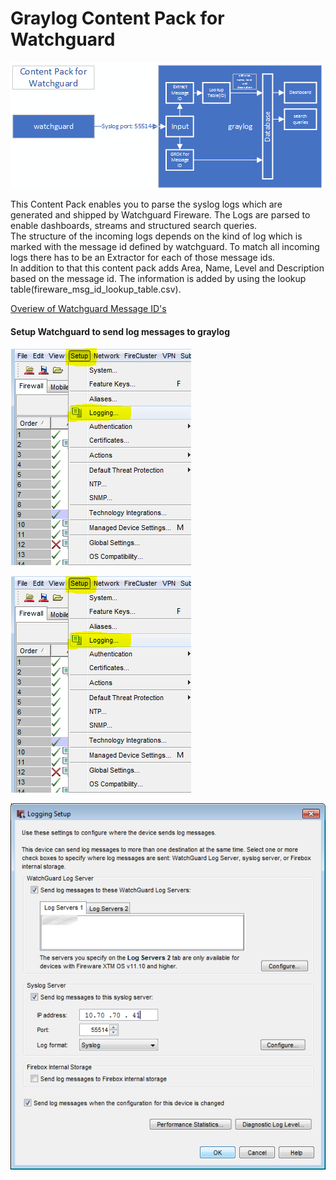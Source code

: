 # Graylog Content Pack for Watchguard

![image](/Images/graylog-cp-watchguard.png)

This Content Pack enables you to parse the syslog logs which are generated and shipped by Watchguard Fireware. The Logs are parsed to enable dashboards, streams and structured search queries.  
The structure of the incoming logs depends on the kind of log which is marked with the message id defined by watchguard. To match all incoming logs there has to be an Extractor for each of those message ids.   
In addition to that this content pack adds Area, Name, Level and Description based on the message id. The information is added by using the lookup table(fireware_msg_id_lookup_table.csv).

[Overiew of Watchguard Message ID's](https://www.watchguard.com/help/docs/fireware/11/en-US/log_catalog/index.html)

#### Setup Watchguard to send log messages to graylog


![image](/wg-logging1.png)

![image](/Images/wg-logging1.png)

![image](/Images/wg-logging2.png)
